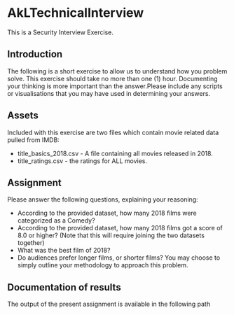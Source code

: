 # AkLTechnicalInterview
This is a Security Interview Exercise.
## Introduction
The following is a short exercise to allow us to understand how you problem solve.  This exercise should take no more than one (1) hour.  Documenting your thinking is more important than the answer.Please include any scripts or visualisations that you may have used in determining your answers.
## Assets
Included with this exercise are two files which contain movie related data pulled from IMDB:
- title_basics_2018.csv - A file containing all movies released in 2018.
- title_ratings.csv - the ratings for ALL movies.

## Assignment
Please answer the following questions, explaining your reasoning:
- According to the provided dataset, how many 2018 films were categorized as a Comedy? 
- According to the provided dataset, how many 2018 films got a score of 8.0 or higher?  (Note that this will require joining the two datasets together)
- What was the best film of 2018?
- Do audiences prefer longer films, or shorter films?  You may choose to simply outline your methodology to approach this problem.

## Documentation of results
The output of the present assignment is available in the following path

